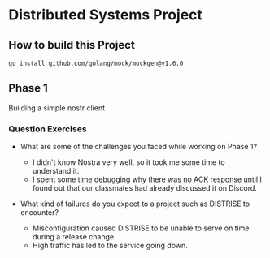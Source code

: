 # Distributed Systems Project 

## How to build this Project
```
go install github.com/golang/mock/mockgen@v1.6.0
```

## Phase 1
Building a simple nostr client

### Question Exercises
- What are some of the challenges you faced while working on Phase 1?
  - I didn't know Nostra very well, so it took me some time to understand it.
  - I spent some time debugging why there was no ACK response until I found out that our classmates had already discussed it on Discord. 


- What kind of failures do you expect to a project such as DISTRISE to encounter?
  - Misconfiguration caused DISTRISE to be unable to serve on time during a release change. 
  - High traffic has led to the service going down.